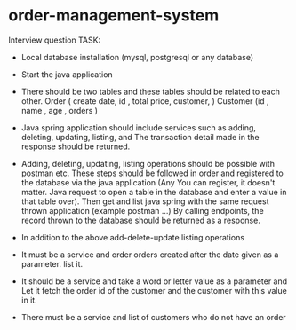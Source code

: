 # order-management-system
Interview question
TASK:
- Local database installation (mysql, postgresql or any database)
- Start the java application
- There should be two tables and these tables should be related to each other.
Order ( create date, id , total price, customer, )
Customer (id , name , age , orders )
- Java spring application should include services such as adding, deleting, updating, listing, and
The transaction detail made in the response should be returned.
- Adding, deleting, updating, listing operations should be possible with postman etc.
These steps should be followed in order and registered to the database via the java application (Any
You can register, it doesn't matter. Java request to open a table in the database and enter a value in that table
over). Then get and list java spring with the same request thrown application (example postman ...)
By calling endpoints, the record thrown to the database should be returned as a response.

- In addition to the above add-delete-update listing operations
- It must be a service and order orders created after the date given as a parameter.
list it.
- It should be a service and take a word or letter value as a parameter and
Let it fetch the order id of the customer and the customer with this value in it.
- There must be a service and list of customers who do not have an order
